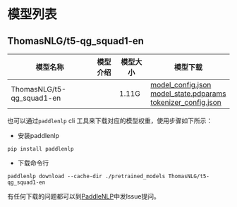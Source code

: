 #  模型列表

## ThomasNLG/t5-qg_squad1-en

| 模型名称 | 模型介绍 | 模型大小  | 模型下载 |
| --- | --- | --- | --- |
|ThomasNLG/t5-qg_squad1-en|  | 1.11G | [model_config.json](https://bj.bcebos.com/paddlenlp/models/community/ThomasNLG/t5-qg_squad1-en/model_config.json)<br>[model_state.pdparams](https://bj.bcebos.com/paddlenlp/models/community/ThomasNLG/t5-qg_squad1-en/model_state.pdparams)<br>[tokenizer_config.json](https://bj.bcebos.com/paddlenlp/models/community/ThomasNLG/t5-qg_squad1-en/tokenizer_config.json) |

也可以通过`paddlenlp` cli 工具来下载对应的模型权重，使用步骤如下所示：

* 安装paddlenlp

```shell
pip install paddlenlp
```

* 下载命令行

```shell
paddlenlp download --cache-dir ./pretrained_models ThomasNLG/t5-qg_squad1-en
```

有任何下载的问题都可以到[PaddleNLP](https://github.com/PaddlePaddle/PaddleNLP)中发Issue提问。